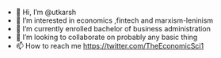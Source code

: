 - 👋 Hi, I’m @utkarsh
- 👀 I’m interested in economics ,fintech and marxism-leninism
- 🌱 I’m currently enrolled bachelor of business administration
- 💞️ I’m looking to collaborate on probably any basic thing
- 📫 How to reach me https://twitter.com/TheEconomicSci1

<!---
TheEconomicSci/TheEconomicSci is a ✨ special ✨ repository because its `README.md` (this file) appears on your GitHub profile.
You can click the Preview link to take a look at your changes.
--->
